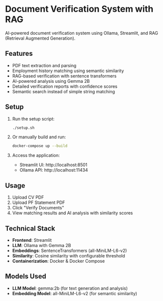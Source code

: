 # Document Verification System with RAG

AI-powered document verification system using Ollama, Streamlit, and RAG (Retrieval Augmented Generation).

## Features

- PDF text extraction and parsing
- Employment history matching using semantic similarity
- RAG-based verification with sentence transformers
- AI-powered analysis using Gemma 2B
- Detailed verification reports with confidence scores
- Semantic search instead of simple string matching

## Setup

1. Run the setup script:
   ```bash
   ./setup.sh
   ```

2. Or manually build and run:
   ```bash
   docker-compose up --build
   ```

3. Access the application:
   - Streamlit UI: http://localhost:8501
   - Ollama API: http://localhost:11434

## Usage

1. Upload CV PDF
2. Upload PF Statement PDF
3. Click "Verify Documents"
4. View matching results and AI analysis with similarity scores

## Technical Stack

- **Frontend**: Streamlit
- **LLM**: Ollama with Gemma 2B
- **Embeddings**: SentenceTransformers (all-MiniLM-L6-v2)
- **Similarity**: Cosine similarity with configurable threshold
- **Containerization**: Docker & Docker Compose

## Models Used

- **LLM Model**: gemma:2b (for text generation and analysis)
- **Embedding Model**: all-MiniLM-L6-v2 (for semantic similarity)
